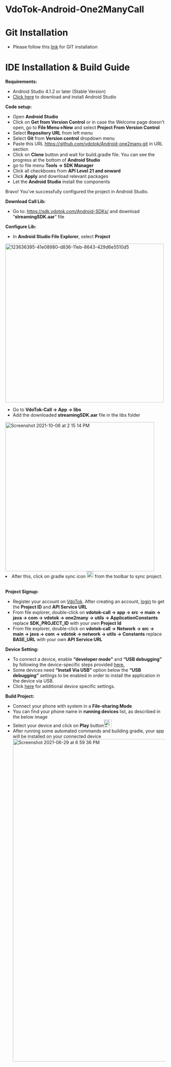 VdoTok-Android-One2ManyCall
===================
Git Installation
==============================
* Please follow this [link](https://git-scm.com/book/en/v2/Getting-Started-Installing-Git) for GIT installation

IDE Installation & Build Guide
==============================
<b>Requirements:</b>
* Android Studio 4.1.2 or later (Stable Version)
* [Click here](https://developer.android.com/studio?gclid=Cj0KCQjwhr2FBhDbARIsACjwLo2fEHdB3l3eqRlhIvySYNx1-3XjDmuX1eSCbaCI7zU8FKHFkGBcVyMaAtSjEALw_wcB&gclsrc=aw.ds#downloads) to download and install Android Studio

<b>Code setup:</b>
* Open <b>Android Studio</b>
* Click on <b>Get from Version Control</b> or in case the Welcome page doesn't open, go to <b>File Menu->New</b> and select <b>Project From Version Control</b>
* Select <b>Repository URL</b> from left menu
* Select <b>Git</b> from <b>Version control</b> dropdown menu
* Paste this URL https://github.com/vdotok/Android-one2many.git in URL section
* Click on <b>Clone</b> button and wait for build.gradle file. You can see the progress at the bottom of <b>Android Studio</b>
* go to file menu <b>Tools -> SDK Manager</b>
* Click all checkboxes from <b>API Level 21 and onward</b>
* Click <b>Apply</b> and download relevant packages
* Let the <b>Android Studio</b> install the components

Bravo! You’ve successfully configured the project in Android Studio.

<b>Download Call Lib:</b>
* Go to: https://sdk.vdotok.com/Android-SDKs/ and download “<b>streamingSDK.aar</b>” file

<b>Configure Lib:</b>
* In <b> Android Studio File Explorer</b>, select <b>Project</b>
<img width="498" alt="123636395-41e08980-d836-11eb-8643-429d6e5510d5" src="https://user-images.githubusercontent.com/86282129/123811571-cb628b00-d90c-11eb-9584-b5a8f12957dc.png">

* Go to <b>VdoTok-Call -> App -> libs</b>
* Add the downloaded <b>streamingSDK.aar</b> file in the libs folder
<img width="468" alt="Screenshot 2021-10-06 at 2 15 14 PM" src="https://user-images.githubusercontent.com/86282129/136174906-b6f0ba56-bb67-4680-8641-43fbc02de479.png">
<li> After this, click on gradle sync icon <img width="21" alt="Screenshot 2021-12-02 at 4 43 51 PM" src="https://user-images.githubusercontent.com/88875529/144415902-78883f01-f5be-4f99-a6e3-d9ea44a71936.png"> from the toolbar to sync project.</li></br>

<b>Project Signup:</b>
* Register your account on [VdoTok](https://www.vdotok.com/). After creating an account, [login](https://console.vdotok.com/) to get the <b>Project ID</b> and <b>API Service URL</b>
* From file explorer, double-click on <b>vdotok-call -> app -> src -> main -> java -> com -> vdotok -> one2many -> utils -> ApplicationConstants</b> replace <b>SDK_PROJECT_ID</b> with your own <b>Project Id</b>
* From file explorer, double-click on <b>vdotok-call -> Network -> src -> main -> java -> com -> vdotok -> network -> utils -> Constants</b> replace <b>BASE_URL</b> with your own <b>API Service URL</b>

<b>Device Setting:</b>
* To connect a device, enable <b>“developer mode”</b> and <b>“USB debugging”</b> by following the device-specific steps provided [here.](https://developer.android.com/studio/debug/dev-options)
* Some devices need <b>“Install Via USB”</b> option below the <b>“USB debugging”</b> settings to be enabled in order to install the application in the device via USB.
* Click [here](https://support.mobiledit.com/portal/en/kb/articles/how-to-enable-usb-debugging) for additional device specific settings.

<b>Build Project:</b>
* Connect your phone with system in a <b>File-sharing Mode</b>
* You can find your phone name in <b>running devices</b> list, as described in the below image
* Select your device and click on <b>Play</b> button<img width="24" alt="Screenshot 2021-09-21 at 1 19 15 PM" src="https://user-images.githubusercontent.com/86282129/134136764-72c0f47e-6ecb-4c62-a562-804b68042fe5.png">
* After running some automated commands and building gradle, your app will be installed on your connected device
  <img width="1012" alt="Screenshot 2021-06-29 at 6 59 36 PM" src="https://user-images.githubusercontent.com/86282129/123811062-5bec9b80-d90c-11eb-96e1-ee50dee125c5.png">

  
